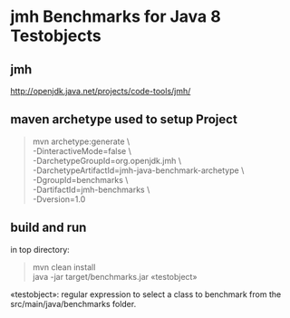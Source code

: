 # jmh Benchmarks for Java 8 Testobjects

## jmh
http://openjdk.java.net/projects/code-tools/jmh/

## maven archetype used to setup Project
> mvn archetype:generate \ <br/>
>          -DinteractiveMode=false \ <br/>
>          -DarchetypeGroupId=org.openjdk.jmh \ <br/>
>          -DarchetypeArtifactId=jmh-java-benchmark-archetype \ <br/>
>          -DgroupId=benchmarks \ <br/>
>          -DartifactId=jmh-benchmarks \ <br/>
>          -Dversion=1.0

## build and run
in top directory:
> mvn clean install <br/>
> java -jar target/benchmarks.jar «testobject»

«testobject»: regular expression to select a class to benchmark from the src/main/java/benchmarks folder.
